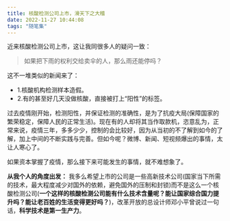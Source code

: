 ```yaml
---
title: 核酸检测公司上市，滑天下之大稽
date: 2022-11-27 10:44:08
tags: "随笔集"
---
```


近来核酸检测公司上市，这让我同很多人的疑问一致：
> 如果把下雨的权利交给卖伞的人，那么雨还能停吗？

<!--more-->

这不一堆类似的新闻来了：

- 1.核酸机构检测样本造假。
- 2.有的甚至好几天没做核酸，直接被打上“阳性”的标签。


过去疫情刚开始，检测阳性，并保证检测的准确性，是为了抗疫大局(保障国家的繁荣稳定，保障人民的正常生活)。现在有的人却将其当作取款机，恣意乱为，正常来说，疫情三年，多多少少，控制的会比较好，因为从当初的不了解到如今的了解，加上中间的不断实践与完善。但如今呢？微博、新闻、短视频爆出的事情，太让人寒心了。

如果资本掌握了疫情，那么接下来可能发生的事情，就不难想象了。

**从我个人的角度出发：**
我多么希望上市的公司是一些高新技术公司(国家当下所需的技术，最大程度减少对国外的依赖，避免国外的压制和封锁)而不是这么一个核酸检测公司(**一个这样的核酸检测公司能有什么技术含量呢？能让国家综合国力提升吗？能让老百姓的生活变得更好吗？**)，改革开放的总设计师邓小平曾说过一句话，**科学技术是第一生产力**。



